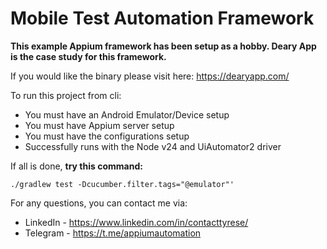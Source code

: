# Mobile Test Automation Framework
**This example Appium framework has been setup as a hobby. Deary App is the case study for this framework.**

If you would like the binary please visit here: https://dearyapp.com/

To run this project from cli:
* You must have an Android Emulator/Device setup
* You must have Appium server setup
* You must have the configurations setup
* Successfully runs with the Node v24 and UiAutomator2 driver

If all is done, **try this command:**

`./gradlew test -Dcucumber.filter.tags="@emulator"'`

For any questions, you can contact me via:
* LinkedIn - https://www.linkedin.com/in/contacttyrese/
* Telegram - https://t.me/appiumautomation
